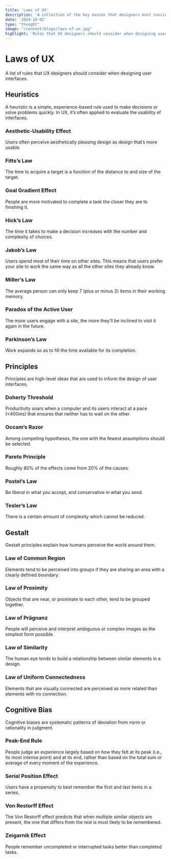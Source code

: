 ```yaml
---
title: 'Laws of UX'
description: 'A collection of the key maxims that designers must consider when building user interfaces.'
date: '2024-10-02'
type: "thought"
image: "/content/blogs/laws-of-ux.jpg"
highlight: 'Rules that UX designers should consider when designing user interfaces.'
---
```


# Laws of UX

A list of rules that UX designers should consider when designing user interfaces.

## Heuristics
A heuristic is a simple, experience-based rule used to make decisions or solve problems quickly. In UX, it’s often applied to evaluate the usability of interfaces.

### Aesthetic-Usability Effect
Users often perceive aesthetically pleasing design as design that’s more usable.

### Fitts’s Law
The time to acquire a target is a function of the distance to and size of the target.

### Goal Gradient Effect
People are more motivated to complete a task the closer they are to finishing it.

### Hick’s Law
The time it takes to make a decision increases with the number and complexity of choices.

### Jakob’s Law
Users spend most of their time on other sites. This means that users prefer your site to work the same way as all the other sites they already know.

### Miller’s Law
The average person can only keep 7 (plus or minus 2) items in their working memory.

### Paradox  of the Active User
The more users engage with a site, the more they’ll be inclined to visit it again in the future.

### Parkinson’s Law
Work expands so as to fill the time available for its completion.

## Principles
Principles are high-level ideas that are used to inform the design of user interfaces.

### Doherty Threshold
Productivity soars when a computer and its users interact at a pace (<400ms) that ensures that neither has to wait on the other.

### Occam’s Razor
Among competing hypotheses, the one with the fewest assumptions should be selected.

### Pareto Principle
Roughly 80% of the effects come from 20% of the causes.

### Postel’s Law
Be liberal in what you accept, and conservative in what you send.

### Tesler’s Law
There is a certain amount of complexity which cannot be reduced.

## Gestalt
Gestalt principles explain how humans perceive the world around them.

### Law of Common Region
Elements tend to be perceived into groups if they are sharing an area with a clearly defined boundary.

### Law of Proximity
Objects that are near, or proximate to each other, tend to be grouped together.

### Law of Prägnanz
People will perceive and interpret ambiguous or complex images as the simplest form possible.

### Law of Similarity
The human eye tends to build a relationship between similar elements in a design.

### Law of Uniform Connectedness
Elements that are visually connected are perceived as more related than elements with no connection.

## Cognitive Bias
Cognitive biases are systematic patterns of deviation from norm or rationality in judgment.

### Peak-End Rule
People judge an experience largely based on how they felt at its peak (i.e., its most intense point) and at its end, rather than based on the total sum or average of every moment of the experience.

### Serial Position Effect
Users have a propensity to best remember the first and last items in a series.

### Von Restorff Effect
The Von Restorff effect predicts that when multiple similar objects are present, the one that differs from the rest is most likely to be remembered.

### Zeigarnik Effect
People remember uncompleted or interrupted tasks better than completed tasks.
